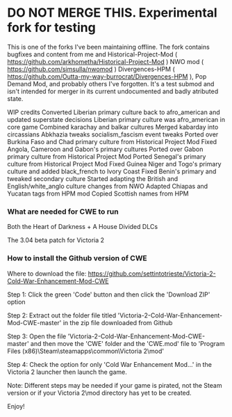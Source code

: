 # DO NOT MERGE THIS. Experimental fork for testing

This is one of the forks I've been maintaining offline. The fork contains bugfixes and content from me and Historical-Project-Mod ( https://github.com/arkhometha/Historical-Project-Mod ) NWO mod ( https://github.com/simsulla/nwomod ) Divergences-HPM ( https://github.com/Outta-my-way-burrocrat/Divergences-HPM ), Pop Demand Mod, and probably others I've forgotten. It's a test submod and isn't intended for merger in its current undocumented and badly atributed state.

WIP credits
Converted Liberian primary culture back to afro_american and updated superstate decisions
Liberian primary culture was afro_american in core game
Combined karachay and balkar cultures
Merged kabarday into circassians
Abkhazia tweaks
socialism_fascism event tweaks
Ported over Burkina Faso and Chad primary culture from Historical Project Mod
Fixed Angola, Cameroon and Gabon's primary cultures
Ported over Gabon primary culture from Historical Project Mod
Ported Senegal's primary culture from Historical Project Mod
Fixed Guinea Niger and Togo's primary culture and added black_french to Ivory Coast
Fixed Benin's primary and tweaked secondary culture
Started adapting the British and English/white_anglo culture changes from NWO
Adapted Chiapas and Yucatan tags from HPM mod
Copied Scottish names from HPM

### What are needed for CWE to run

Both the Heart of Darkness + A House Divided DLCs

The 3.04 beta patch for Victoria 2

### How to install the Github version of CWE

Where to download the file: https://github.com/settintotrieste/Victoria-2-Cold-War-Enhancement-Mod-CWE

Step 1: Click the green 'Code' button and then click the 'Download ZIP' option

Step 2: Extract out the folder file titled 'Victoria-2-Cold-War-Enhancement-Mod-CWE-master' in the zip file downloaded from Github

Step 3: Open the file 'Victoria-2-Cold-War-Enhancement-Mod-CWE-master' and then move the 'CWE' folder and the 'CWE.mod' file to 'Program Files (x86)\Steam\steamapps\common\Victoria 2\mod'

Step 4: Check the option for only 'Cold War Enhancement Mod...' in the Victoria 2 launcher then launch the game.

Note: Different steps may be needed if your game is pirated, not the Steam version or if your Victoria 2\mod directory has yet to be created.

Enjoy!
